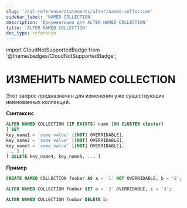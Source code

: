 ```yaml
---
slug: '/sql-reference/statements/alter/named-collection'
sidebar_label: 'NAMED COLLECTION'
description: 'Документация для ALTER NAMED COLLECTION'
title: 'ALTER NAMED COLLECTION'
doc_type: reference
---
```

import CloudNotSupportedBadge from '@theme/badges/CloudNotSupportedBadge';

<CloudNotSupportedBadge />


# ИЗМЕНИТЬ NAMED COLLECTION

Этот запрос предназначен для изменения уже существующих именованных коллекций.

**Синтаксис**

```sql
ALTER NAMED COLLECTION [IF EXISTS] name [ON CLUSTER cluster]
[ SET
key_name1 = 'some value' [[NOT] OVERRIDABLE],
key_name2 = 'some value' [[NOT] OVERRIDABLE],
key_name3 = 'some value' [[NOT] OVERRIDABLE],
... ] |
[ DELETE key_name4, key_name5, ... ]
```

**Пример**

```sql
CREATE NAMED COLLECTION foobar AS a = '1' NOT OVERRIDABLE, b = '2';

ALTER NAMED COLLECTION foobar SET a = '2' OVERRIDABLE, c = '3';

ALTER NAMED COLLECTION foobar DELETE b;
```